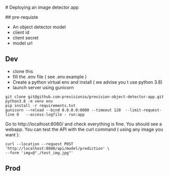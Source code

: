 # Deploying an image detector app

## pre-requiste

- An object detector model
- client id
- client secret
- model url
  
## Dev 

- clone this
- fill the .env file ( see .env.example )
- Create a python virtual env and install ( we advise you t use python 3.8)
- launch server using gunicorn

``` 
git clone git@github.com:previsionio/prevision-object-detector-app.git
python3.8 -m venv env
pip install -r requirements.txt 
gunicorn --reload --bind 0.0.0.0:8080 --timeout 120  --limit-request-line 0   --access-logfile - run:app
```



Go to http://localhost:8080/ and check everything is fine. You should see a webapp.  You can test the API with the curl command (  using any image you want ):

```
curl --location --request POST 'http://localhost:8080/api/model/prediction' \
--form 'img=@"./test_img.jpg"'
```



## Prod
